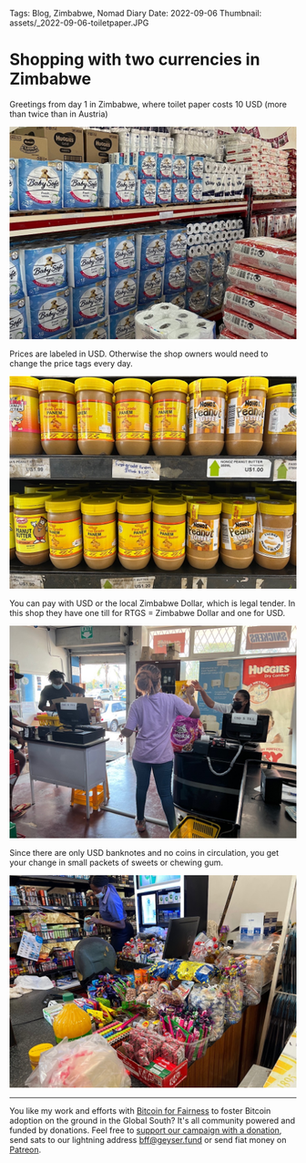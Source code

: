 Tags: Blog, Zimbabwe, Nomad Diary
Date: 2022-09-06
Thumbnail: assets/_2022-09-06-toiletpaper.JPG

# Shopping with two currencies in Zimbabwe

Greetings from day 1 in Zimbabwe, where toilet paper costs 10 USD (more than twice than in Austria) 

![](assets/_2022-09-06-toiletpaper.jpg)

Prices are labeled in USD. Otherwise the shop owners would need to change the price tags every day.

![](assets/_2022-09-06-price-usd.jpg)

You can pay with USD or the local Zimbabwe Dollar, which is legal tender. In this shop they have one till for RTGS = Zimbabwe Dollar and one for USD.

![](assets/_2022-09-06-tills.jpg)

Since there are only USD banknotes and no coins in circulation, you get your change in small packets of sweets or chewing gum.

![](assets/_2022-09-06-change.jpg)

---
You like my work and efforts with [Bitcoin for Fairness](https://bffbtc.org) to foster Bitcoin adoption on the ground in the Global South? It's all community powered and funded by donations. Feel free to [support our campaign with a donation](https://anita.link/geyser), send sats to our lightning address bff@geyser.fund or send fiat money on [Patreon](https://patreon.com/anitaposch).